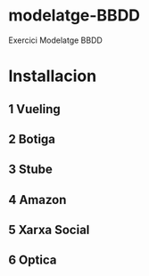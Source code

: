 # modelatge-BBDD
Exercici Modelatge BBDD

# Installacion
## 1 Vueling
## 2 Botiga
## 3 Stube
## 4 Amazon 
## 5 Xarxa Social
## 6 Optica
